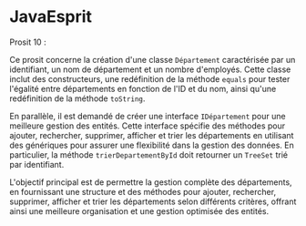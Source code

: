 # JavaEsprit
Prosit 10 :

Ce prosit concerne la création d'une classe `Département` caractérisée par un identifiant, un nom de département et un nombre d'employés. Cette classe inclut des constructeurs, une redéfinition de la méthode `equals` pour tester l'égalité entre départements en fonction de l'ID et du nom, ainsi qu'une redéfinition de la méthode `toString`.

En parallèle, il est demandé de créer une interface `IDépartement` pour une meilleure gestion des entités. Cette interface spécifie des méthodes pour ajouter, rechercher, supprimer, afficher et trier les départements en utilisant des génériques pour assurer une flexibilité dans la gestion des données. En particulier, la méthode `trierDepartementById` doit retourner un `TreeSet` trié par identifiant.

L'objectif principal est de permettre la gestion complète des départements, en fournissant une structure et des méthodes pour ajouter, rechercher, supprimer, afficher et trier les départements selon différents critères, offrant ainsi une meilleure organisation et une gestion optimisée des entités.

